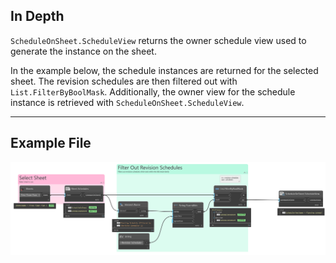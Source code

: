 ## In Depth
`ScheduleOnSheet.ScheduleView` returns the owner schedule view used to generate the instance on the sheet.

In the example below, the schedule instances are returned for the selected sheet. The revision schedules are then filtered out with `List.FilterByBoolMask`. Additionally, the owner view for the schedule instance is retrieved with `ScheduleOnSheet.ScheduleView`.
___
## Example File

![ScheduleOnSheet.ScheduleView](./Revit.Elements.ScheduleOnSheet.ScheduleView_img.jpg)